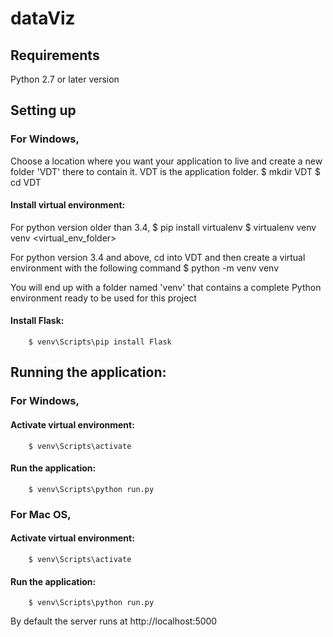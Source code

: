 # dataViz

## Requirements

Python 2.7 or later version


## Setting up

### For Windows,

Choose a location where you want your application to live and create a new folder 'VDT' there to contain it. 
VDT is the application folder.
        $ mkdir VDT
        $ cd VDT
        
#### Install virtual environment:

For python version older than 3.4,
        $ pip install virtualenv
        $ virtualenv venv
venv  <virtual_env_folder>

For python version 3.4 and above,
cd into VDT and then create a virtual environment with the following command
        $ python -m venv venv

You will end up with a folder named 'venv' that contains a complete Python environment ready to be used for this project

#### Install Flask:

        $ venv\Scripts\pip install Flask

## Running the application:

### For Windows,

#### Activate virtual environment:

        $ venv\Scripts\activate

#### Run the application:

        $ venv\Scripts\python run.py
        
### For Mac OS,

#### Activate virtual environment:

        $ venv\Scripts\activate

#### Run the application:

        $ venv\Scripts\python run.py


By default the server runs at 
http://localhost:5000



